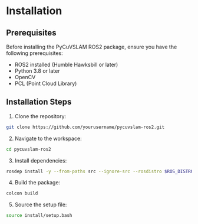 # Installation

## Prerequisites

Before installing the PyCuVSLAM ROS2 package, ensure you have the following prerequisites:

- ROS2 installed (Humble Hawksbill or later)
- Python 3.8 or later
- OpenCV
- PCL (Point Cloud Library)

## Installation Steps

1. Clone the repository:

```bash
git clone https://github.com/yourusername/pycuvslam-ros2.git
```

2. Navigate to the workspace:

```bash
cd pycuvslam-ros2
```

3. Install dependencies:

```bash
rosdep install -y --from-paths src --ignore-src --rosdistro $ROS_DISTRO
```

4. Build the package:

```bash
colcon build
```

5. Source the setup file:

```bash
source install/setup.bash
```
